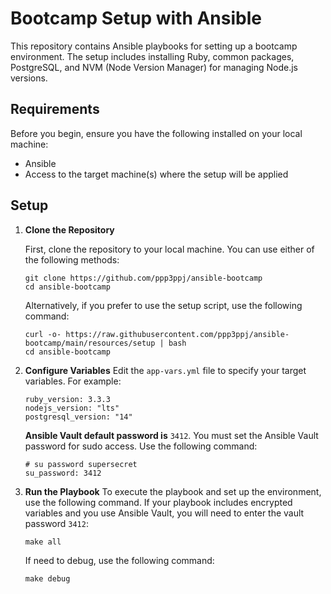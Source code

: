 
# Bootcamp Setup with Ansible

This repository contains Ansible playbooks for setting up a bootcamp environment. The setup includes installing Ruby, common packages, PostgreSQL, and NVM (Node Version Manager) for managing Node.js versions.

## Requirements

Before you begin, ensure you have the following installed on your local machine:

-   Ansible
-   Access to the target machine(s) where the setup will be applied

## Setup

1. **Clone the Repository**

	First, clone the repository to your local machine. You can use either of the following methods:
    ```
    git clone https://github.com/ppp3ppj/ansible-bootcamp
    cd ansible-bootcamp
    ```
	Alternatively, if you prefer to use the setup script, use the following command:
	```
	curl -o- https://raw.githubusercontent.com/ppp3ppj/ansible-bootcamp/main/resources/setup | bash
    cd ansible-bootcamp
    ```
2.  **Configure Variables**
Edit the `app-vars.yml` file to specify your target variables. For example:
	```
	ruby_version: 3.3.3
	nodejs_version: "lts"
	postgresql_version: "14"
	```

	**Ansible Vault default password is** `3412`. You must set the Ansible Vault password for sudo access. Use the following command:
	 ```
	 # su password supersecret
	su_password: 3412
	 ```
3. **Run the Playbook**
	To execute the playbook and set up the environment, use the following command. If your playbook includes encrypted variables and you use Ansible Vault, you will need to enter the vault password `3412`:
	```
	make all
	```
	If need to debug, use the following command:
	```
	make debug
	```

